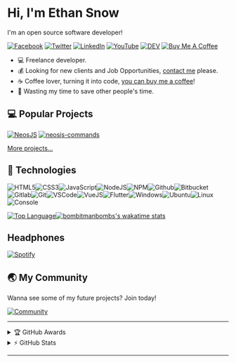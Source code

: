 # Hi, I'm Ethan Snow

I'm an open source software developer!

[![Facebook](https://img.shields.io/badge/facebook-%231877F2.svg?&style=for-the-badge&logo=facebook&logoColor=white)](https://facebook.com/bombitmanbomb) [![Twitter](https://img.shields.io/badge/twitter-%231DA1F2.svg?&style=for-the-badge&logo=twitter&logoColor=white)](https://twitter.com/Bitman_NeosVR) [![LinkedIn](https://img.shields.io/badge/linkedin-%230077B5.svg?&style=for-the-badge&logo=linkedin&logoColor=white)](https://www.linkedin.com/in/ethan-snow-a745461a6/) [![YouTube](https://img.shields.io/badge/youtube-%23FF0000.svg?&style=for-the-badge&logo=youtube&logoColor=white)](https://www.youtube.com/c/bomb_and_kou) [![DEV](https://img.shields.io/badge/DEV-%23000000.svg?&style=for-the-badge&logo=dev.to&logoColor=white)](https://dev.to/bombitmanbomb) [![Buy Me A Coffee](https://img.shields.io/badge/buy%20me%20a%20coffee-%23ff813f.svg?&style=for-the-badge&logo=buy-me-a-coffee&logoColor=white)](https://ko-fi.com/polylogix_studio)

- :computer: Freelance developer.
- :moneybag: Looking for new clients and Job Opportunities, [contact me](mailto:Ethan@polylogix.studio) please.
- :coffee: Coffee lover, turning it into code, [you can buy me a coffee](https://ko-fi.com/polylogix_studio)!
- :dart: Wasting my time to save other people's time.

## :computer: Popular Projects

[![NeosJS](https://github-readme-stats-6bwx5vgdo.vercel.app/api/pin/?username=PolyLogiX-Studio&repo=Neos.js)](https://github.com/PolyLogiX-Studio/Neos.js)<!-- 1st Line -->
[![neosjs-commands](https://github-readme-stats-6bwx5vgdo.vercel.app/api/pin/?username=PolyLogiX-Studio&repo=neosjs-commands)](https://github.com/PolyLogiX-Studio/neosjs-commands)<!-- 1st Line -->

[More projects...](https://github.com/PolyLogiX-Studio?tab=repositories)

## :wrench: Technologies

![HTML5](https://img.icons8.com/color/30/html-5.png)![CSS3](https://img.icons8.com/color/30/css3.png)![JavaScript](https://img.icons8.com/color/30/javascript.png)![NodeJS](https://img.icons8.com/color/30/nodejs.png)![NPM](https://img.icons8.com/color/30/npm.png)![Github](https://img.icons8.com/material-outlined/30/github.png)![Bitbucket](https://img.icons8.com/color/30/bitbucket.png)![Gitlab](https://img.icons8.com/color/30/gitlab.png)![Git](https://img.icons8.com/color/30/git.png)![VSCode](https://img.icons8.com/color/30/visual-studio-code-2019.png)![VueJS](https://img.icons8.com/color/30/vue-js.png)![Flutter](https://img.icons8.com/color/30/flutter.png)![Windows](https://img.icons8.com/color/30/windows-10.png)![Ubuntu](https://img.icons8.com/color/30/ubuntu--v1.png)![Linux](https://img.icons8.com/color/30/linux.png)![Console](https://img.icons8.com/color/30/console.png)

[![Top Language](https://github-readme-stats-6bwx5vgdo.vercel.app/api/top-langs?username=bombitmanbomb&layout=compact)](https://github.com/bombitmanbomb/github-readme-stats)[![bombitmanbombs's wakatime stats](https://github-readme-stats-6bwx5vgdo.vercel.app/api/wakatime?username=bombitmanbomb)](https://wakatime.com/@bombitmanbomb)

## Headphones

[![Spotify](https://novatorem-e87j7kcl5.vercel.app/api/spotify)](https://open.spotify.com/user/22352ieeerem5qsogyc5yotgq)

## :earth_asia: My Community

Wanna see some of my future projects? Join today!

[![Community](https://discordapp.com/api/guilds/571612136036499466/widget.png?style=banner2)](https://discord.io/PolyLogiX)

---

<!-- markdownlint-disable MD033 -->

<details>
    <summary>&#127942 GitHub Awards</summary>

![Github Trophy](https://github-profile-trophy.vercel.app/?username=bombitmanbomb)

</details>

<details>
    <summary>&#9889 GitHub Stats</summary>

[![Github Stats](https://github-readme-stats-6bwx5vgdo.vercel.app/api?username=bombitmanbomb&show_icons=true&count_private=true)](https://github.com/bombitmanbomb)

</details>

<!-- markdownlint-enable MD033 -->

---

